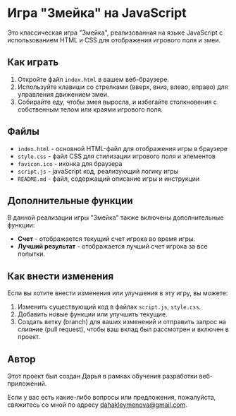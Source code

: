 # Игра "Змейка" на JavaScript

Это классическая игра "Змейка", реализованная на языке JavaScript с использованием HTML и CSS для отображения игрового поля и змеи.

## Как играть

1. Откройте файл `index.html` в вашем веб-браузере.
2. Используйте клавиши со стрелками (вверх, вниз, влево, вправо) для управления движением змеи.
3. Собирайте еду, чтобы змея выросла, и избегайте столкновения с собственным телом или краями игрового поля.

## Файлы

- `index.html` - основной HTML-файл для отображения игры в браузере
- `style.css` - файл CSS для стилизации игрового поля и элементов
- `favicon.ico` - иконка для браузера
- `script.js` - javaScript код, реализующий логику игры
- `README.md` - файл, содержащий описание игры и инструкции

## Дополнительные функции

В данной реализации игры "Змейка" также включены дополнительные функции:

- **Счет** - отображается текущий счет игрока во время игры.
- **Лучший результат** - отображается лучший счет игрока за все попытки.

## Как внести изменения

Если вы хотите внести изменения или улучшения в эту игру, вы можете:

1. Изменить существующий код в файлах `script.js`, `style.css`.
2. Добавить новые функции или улучшить текущие.
3. Создать ветку (branch) для ваших изменений и отправить запрос на слияние (pull request), чтобы ваш вклад был рассмотрен и включен в проект.

## Автор

<!-- TODO: 6. Добавить свое имя --> 
Этот проект был создан Дарья в рамках обучения разработки веб-приложений.

<!-- TODO: 7. Добавить свой email --> 
Если у вас есть какие-либо вопросы или предложения, пожалуйста, свяжитесь со мной по адресу dahakleymenova@gmail.com.